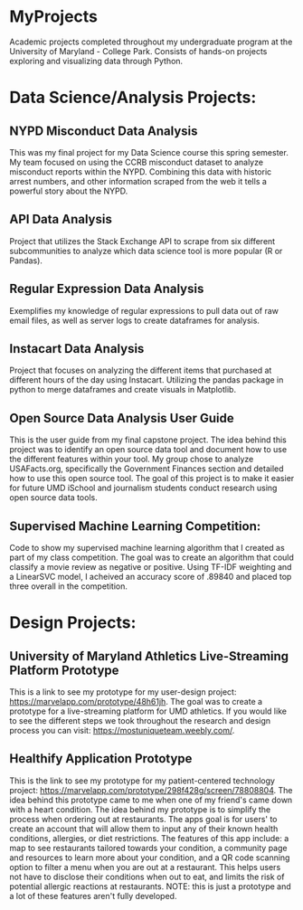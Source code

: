 # MyProjects
Academic projects completed throughout my undergraduate program at the University of Maryland - College Park. Consists of hands-on projects exploring and visualizing data through Python.

# Data Science/Analysis Projects:

## NYPD Misconduct Data Analysis
This was my final project for my Data Science course this spring semester. My team focused on using the CCRB misconduct dataset to analyze misconduct reports within the NYPD. Combining this data with historic arrest numbers, and other information scraped from the web it tells a powerful story about the NYPD.

## API Data Analysis
Project that utilizes the Stack Exchange API to scrape from six different subcommunities to analyze which data science tool is more popular (R or Pandas).

## Regular Expression Data Analysis
Exemplifies my knowledge of regular expressions to pull data out of raw email files, as well as server logs to create dataframes for analysis.

## Instacart Data Analysis
Project that focuses on analyzing the different items that purchased at different hours of the day using Instacart. Utilizing the pandas package in python to merge dataframes and create visuals in Matplotlib.

## Open Source Data Analysis User Guide
This is the user guide from my final capstone project. The idea behind this project was to identify an open source data tool and document how to use the different features within your tool. My group chose to analyze USAFacts.org, specifically the Government Finances section and detailed how to use this open source tool. The goal of this project is to make it easier for future UMD iSchool and journalism students conduct research using open source data tools.

## Supervised Machine Learning Competition:
Code to show my supervised machine learning algorithm that I created as part of my class competition. The goal was to create an algorithm that could classify a movie review as negative or positive. Using TF-IDF weighting and a LinearSVC model, I acheived an accuracy score of .89840 and placed top three overall in the competition.

# Design Projects:

## University of Maryland Athletics Live-Streaming Platform Prototype
This is a link to see my prototype for my user-design project: https://marvelapp.com/prototype/48h61jh. The goal was to create a prototype for a live-streaming platform for UMD athletics. If you would like to see the different steps we took throughout the research and design process you can visit: https://mostuniqueteam.weebly.com/. 

## Healthify Application Prototype
This is the link to see my prototype for my patient-centered technology project: https://marvelapp.com/prototype/298f428g/screen/78808804. The idea behind this prototype came to me when one of my friend's came down with a heart condition. The idea behind my prototype is to simplify the process when ordering out at restaurants. The apps goal is for users' to create an account that will allow them to input any of their known health conditions, allergies, or diet restrictions. The features of this app include: a map to see restaurants tailored towards your condition, a community page and resources to learn more about your condition, and a QR code scanning option to filter a menu when you are out at a restaurant. This helps users not have to disclose their conditions when out to eat, and limits the risk of potential allergic reactions at restaurants. NOTE: this is just a prototype and a lot of these features aren't fully developed.
